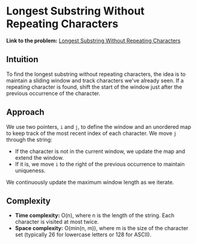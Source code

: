 # Longest Substring Without Repeating Characters

**Link to the problem:** [Longest Substring Without Repeating Characters](https://leetcode.com/problems/longest-substring-without-repeating-characters/description/)

## Intuition
To find the longest substring without repeating characters, the idea is to maintain a sliding window and track characters we've already seen. If a repeating character is found, shift the start of the window just after the previous occurrence of the character.

## Approach
We use two pointers, `i` and `j`, to define the window and an unordered map to keep track of the most recent index of each character. We move `j` through the string:
- If the character is not in the current window, we update the map and extend the window.
- If it is, we move `i` to the right of the previous occurrence to maintain uniqueness.

We continuously update the maximum window length as we iterate.

## Complexity
- **Time complexity:** O(n), where n is the length of the string. Each character is visited at most twice.
- **Space complexity:** O(min(n, m)), where m is the size of the character set (typically 26 for lowercase letters or 128 for ASCII).
